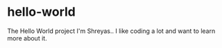 # hello-world
The Hello World project
I'm Shreyas.. I like coding a lot and want to learn more about it.
